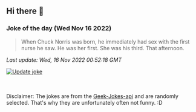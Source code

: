 ## Hi there 👋

### Joke of the day (Wed Nov 16 2022)
<!-- joke -->
>When Chuck Norris was born, he immediately had sex with the first nurse he saw. He was her first. She was his third. That afternoon.
<!-- /joke -->

*Last update: Wed, 16 Nov 2022 00:52:18 GMT*

[![Update joke](https://github.com/nclskfm/nclskfm/actions/workflows/joke.yml/badge.svg)](https://github.com/nclskfm/nclskfm/actions/workflows/joke.yml)

<br><br>
Disclaimer: The jokes are from the [Geek-Jokes-api](https://github.com/sameerkumar18/geek-joke-api) and are randomly selected. That's why they are unfortunately often not funny. :D
